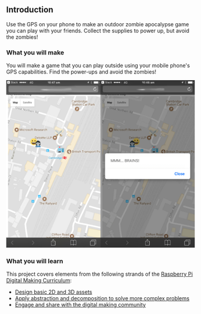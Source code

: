 ## Introduction

Use the GPS on your phone to make an outdoor zombie apocalypse game you can play with your friends. Collect the supplies to power up, but avoid the zombies!

### What you will make

You will make a game that you can play outside using your mobile phone's GPS capabilities. Find the power-ups and avoid the zombies!

![Example game](images/example-game.png)

### What you will learn

This project covers elements from the following strands of the [Raspberry Pi Digital Making Curriculum](http://rpf.io/curriculum):

+ [Design basic 2D and 3D assets](https://curriculum.raspberrypi.org/design/creator/)
+ [Apply abstraction and decomposition to solve more complex problems](https://curriculum.raspberrypi.org/programming/developer/)
+ [Engage and share with the digital making community](https://curriculum.raspberrypi.org/community-and-sharing/creator/)
